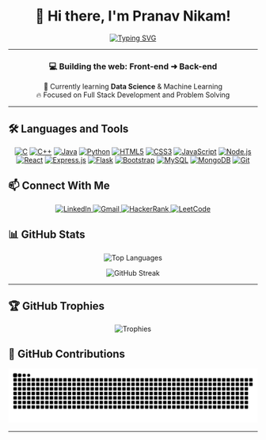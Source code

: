<!-- Profile Header -->
<div align="center">

# 👋 Hi there, I'm Pranav Nikam!

[![Typing SVG](https://readme-typing-svg.herokuapp.com?font=Fira+Code&weight=700&size=24&pause=1000&color=00F7FF&center=true&vCenter=true&width=435&lines=Full+Stack+Web+Developer;Passionate+Web+Builder;Exploring+Data+Science+🌱;Learning+Every+Day+🚀)](https://github.com/PranavNikam-15)

---

### 💻 Building the web: **Front-end** ➜ **Back-end**
🌱 Currently learning **Data Science** & Machine Learning  
🔥 Focused on Full Stack Development and Problem Solving

</div>

---

## 🛠 Languages and Tools

<p align="center">
  <a href="https://en.wikipedia.org/wiki/C_(programming_language)" target="_blank"><img src="https://img.shields.io/badge/C-00599C?style=for-the-badge&logo=c&logoColor=white" alt="C" /></a>
  <a href="https://isocpp.org/" target="_blank"><img src="https://img.shields.io/badge/C++-00599C?style=for-the-badge&logo=c%2B%2B&logoColor=white" alt="C++" /></a>
  <a href="https://www.java.com/" target="_blank"><img src="https://img.shields.io/badge/Java-ED8B00?style=for-the-badge&logo=openjdk&logoColor=white" alt="Java" /></a>
  <a href="https://www.python.org/" target="_blank"><img src="https://img.shields.io/badge/Python-3670A0?style=for-the-badge&logo=python&logoColor=ffdd54" alt="Python" /></a>
  <a href="https://developer.mozilla.org/en-US/docs/Web/HTML" target="_blank"><img src="https://img.shields.io/badge/HTML5-E34F26?style=for-the-badge&logo=html5&logoColor=white" alt="HTML5" /></a>
  <a href="https://developer.mozilla.org/en-US/docs/Web/CSS" target="_blank"><img src="https://img.shields.io/badge/CSS3-1572B6?style=for-the-badge&logo=css3&logoColor=white" alt="CSS3" /></a>
  <a href="https://developer.mozilla.org/en-US/docs/Web/JavaScript" target="_blank"><img src="https://img.shields.io/badge/JavaScript-F7DF1E?style=for-the-badge&logo=javascript&logoColor=black" alt="JavaScript" /></a>
  <a href="https://nodejs.org/" target="_blank"><img src="https://img.shields.io/badge/Node.js-339933?style=for-the-badge&logo=nodedotjs&logoColor=white" alt="Node.js" /></a>
  <a href="https://reactjs.org/" target="_blank"><img src="https://img.shields.io/badge/React-20232A?style=for-the-badge&logo=react&logoColor=61DAFB" alt="React" /></a>
  <a href="https://expressjs.com/" target="_blank"><img src="https://img.shields.io/badge/Express.js-000000?style=for-the-badge&logo=express&logoColor=white" alt="Express.js" /></a>
  <a href="https://flask.palletsprojects.com/" target="_blank"><img src="https://img.shields.io/badge/Flask-000000?style=for-the-badge&logo=flask&logoColor=white" alt="Flask" /></a>
  <a href="https://getbootstrap.com/" target="_blank"><img src="https://img.shields.io/badge/Bootstrap-7952B3?style=for-the-badge&logo=bootstrap&logoColor=white" alt="Bootstrap" /></a>
  <a href="https://www.mysql.com/" target="_blank"><img src="https://img.shields.io/badge/MySQL-4479A1?style=for-the-badge&logo=mysql&logoColor=white" alt="MySQL" /></a>
  <a href="https://www.mongodb.com/" target="_blank"><img src="https://img.shields.io/badge/MongoDB-4EA94B?style=for-the-badge&logo=mongodb&logoColor=white" alt="MongoDB" /></a>
  <a href="https://git-scm.com/" target="_blank"><img src="https://img.shields.io/badge/Git-F05032?style=for-the-badge&logo=git&logoColor=white" alt="Git" /></a>
</p>


## 📫 Connect With Me

<p align="center">
  <a href="https://www.linkedin.com/in/pranav-nikam-pn15/" target="_blank">
    <img src="https://img.shields.io/badge/LinkedIn-0077B5?style=for-the-badge&logo=linkedin&logoColor=white" alt="LinkedIn" />
  </a>
  <a href="mailto:pranavnikam15pn@gmail.com">
    <img src="https://img.shields.io/badge/Gmail-D14836?style=for-the-badge&logo=gmail&logoColor=white" alt="Gmail" />
  </a>
  <a href="https://www.hackerrank.com/pranavnikam15pn" target="_blank">
    <img src="https://img.shields.io/badge/HackerRank-2EC866?style=for-the-badge&logo=hackerrank&logoColor=white" alt="HackerRank" />
  </a>
  <a href="https://leetcode.com/pranavnikam" target="_blank">
    <img src="https://img.shields.io/badge/LeetCode-FFA116?style=for-the-badge&logo=leetcode&logoColor=black" alt="LeetCode" />
  </a>
</p>


## 📊 GitHub Stats

<p align="center">
  <img src="https://github-readme-stats.vercel.app/api/top-langs/?username=PranavNikam-15&layout=compact&theme=tokyonight" alt="Top Languages" />
</p>

<!--
<p align="center">
  <img src="https://github-readme-stats.vercel.app/api?username=PranavNikam-15&show_icons=true&theme=tokyonight&hide=prs" alt="GitHub Stats" />
</p>
-->
<p align="center">
  <img src="https://streak-stats.demolab.com?user=PranavNikam-15&theme=tokyonight&hide_border=false" alt="GitHub Streak" />
</p>

---

## 🏆 GitHub Trophies

<p align="center">
  <img src="https://github-profile-trophy.vercel.app/?username=PranavNikam-15&theme=onedark&no-frame=true&margin-w=15&row=1&column=2" alt="Trophies" />
</p>



## 🐍 GitHub Contributions

<p align="center">
  <picture>
    <source media="(prefers-color-scheme: dark)" srcset="https://raw.githubusercontent.com/PranavNikam-15/PranavNikam-15/output/github-snake-dark.svg" />
    <source media="(prefers-color-scheme: light)" srcset="https://raw.githubusercontent.com/PranavNikam-15/PranavNikam-15/output/github-snake.svg" />
    <img alt="GitHub Snake Animation" src="https://raw.githubusercontent.com/PranavNikam-15/PranavNikam-15/output/github-snake.svg" />
  </picture>
</p>

---
